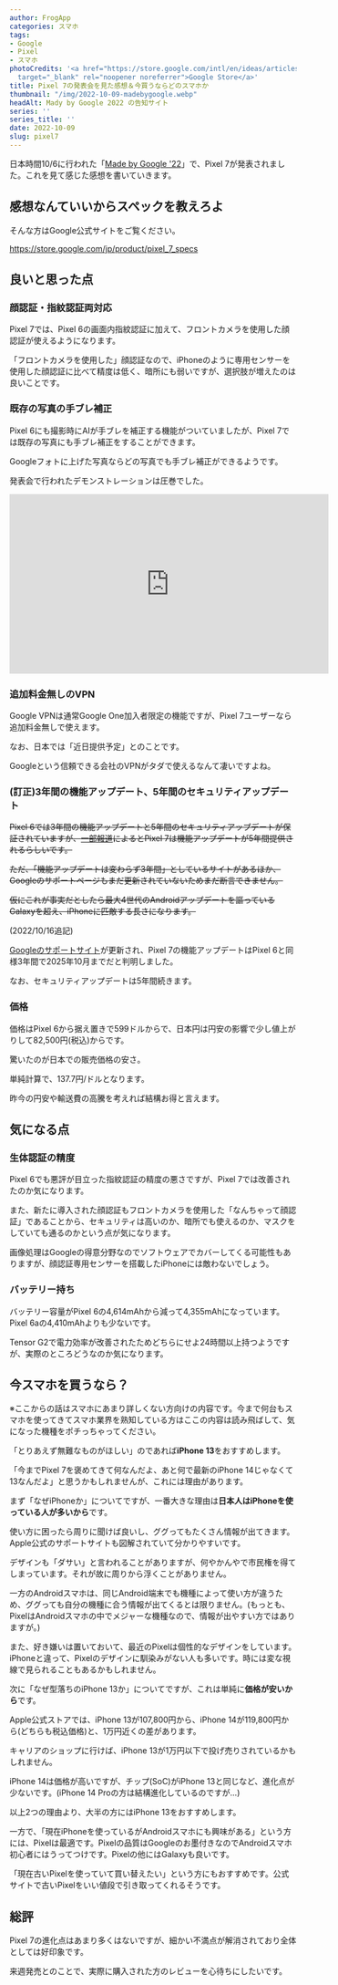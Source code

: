 ```yaml
---
author: FrogApp
categories: スマホ
tags:
- Google
- Pixel
- スマホ
photoCredits: '<a href="https://store.google.com/intl/en/ideas/articles/google-fall-launch-event/"
  target="_blank" rel="noopener noreferrer">Google Store</a>'
title: Pixel 7の発表会を見た感想＆今買うならどのスマホか
thumbnail: "/img/2022-10-09-madebygoogle.webp"
headAlt: Mady by Google 2022 の告知サイト
series: ''
series_title: ''
date: 2022-10-09
slug: pixel7
---
```


日本時間10/6に行われた「<a href="https://youtu.be/2NGjNQVbydc" target="_blank" rel="noopener noreferrer">Made by Google '22</a>」で、Pixel 7が発表されました。これを見て感じた感想を書いていきます。

## 感想なんていいからスペックを教えろよ

そんな方はGoogle公式サイトをご覧ください。

<a href="https://store.google.com/jp/product/pixel_7_specs" target="_blank" rel="noopener noreferrer">https://<wbr />store.google.com<wbr />/jp<wbr />/product<wbr />/pixel_7_specs</a>

## 良いと思った点

### 顔認証・指紋認証両対応

Pixel 7では、Pixel 6の画面内指紋認証に加えて、フロントカメラを使用した顔認証が使えるようになります。

「フロントカメラを使用した」顔認証なので、iPhoneのように専用センサーを使用した顔認証に比べて精度は低く、暗所にも弱いですが、選択肢が増えたのは良いことです。

### 既存の写真の手ブレ補正

Pixel 6にも撮影時にAIが手ブレを補正する機能がついていましたが、Pixel 7では既存の写真にも手ブレ補正をすることができます。

Googleフォトに上げた写真ならどの写真でも手ブレ補正ができるようです。

発表会で行われたデモンストレーションは圧巻でした。

<div class="youtube"><iframe width="560" height="315" src="https://www.youtube-nocookie.com/embed/2NGjNQVbydc?start=2081" title="YouTube video player" frameborder="0" allow="accelerometer; autoplay; clipboard-write; encrypted-media; gyroscope; picture-in-picture" allowfullscreen></iframe></div>

### 追加料金無しのVPN

Google VPNは通常Google One加入者限定の機能ですが、Pixel 7ユーザーなら追加料金無しで使えます。

なお、日本では「近日提供予定」とのことです。

Googleという信頼できる会社のVPNがタダで使えるなんて凄いですよね。

### (訂正)3年間の機能アップデート、5年間のセキュリティアップデート

~~Pixel 6では3年間の機能アップデートと5年間のセキュリティアップデートが保証されていますが、<a href="https://www.gizmodo.jp/2022/10/pixel-7-feature-update-support-for-5-years.html" target="_blank" rel="noopener noreferrer">一部報道</a>によるとPixel 7は機能アップデートが5年間提供されるらしいです。~~

~~ただ、「機能アップデートは変わらず3年間」としているサイトがあるほか、Googleのサポートページもまだ更新されていないためまだ断言できません。~~

~~仮にこれが事実だとしたら最大4世代のAndroidアップデートを謳っているGalaxyを超え、iPhoneに匹敵する長さになります。~~

<div class="info-card">
<div>
(2022/10/16追記)

<a href="https://support.google.com/pixelphone/answer/4457705" target="_blank" rel="noopener noreferrer">Googleのサポートサイト</a>が更新され、Pixel 7の機能アップデートはPixel 6と同様3年間で2025年10月までだと判明しました。

なお、セキュリティアップデートは5年間続きます。
</div>
</div>

### 価格

価格はPixel 6から据え置きで599ドルからで、日本円は円安の影響で少し値上がりして82,500円(税込)からです。

驚いたのが日本での販売価格の安さ。

単純計算で、137.7円/ドルとなります。

昨今の円安や輸送費の高騰を考えれば結構お得と言えます。

## 気になる点

### 生体認証の精度

Pixel 6でも悪評が目立った指紋認証の精度の悪さですが、Pixel 7では改善されたのか気になります。

また、新たに導入された顔認証もフロントカメラを使用した「なんちゃって顔認証」であることから、セキュリティは高いのか、暗所でも使えるのか、マスクをしていても通るのかという点が気になります。

画像処理はGoogleの得意分野なのでソフトウェアでカバーしてくる可能性もありますが、顔認証専用センサーを搭載したiPhoneには敵わないでしょう。

### バッテリー持ち

バッテリー容量がPixel 6の4,614mAhから減って4,355mAhになっています。Pixel 6aの4,410mAhよりも少ないです。

Tensor G2で電力効率が改善されたためどちらにせよ24時間以上持つようですが、実際のところどうなのか気になります。

## 今スマホを買うなら？

※ここからの話はスマホにあまり詳しくない方向けの内容です。今まで何台もスマホを使ってきてスマホ業界を熟知している方はここの内容は読み飛ばして、気になった機種をポチっちゃってください。

「とりあえず無難なものがほしい」のであれば**iPhone 13**をおすすめします。

「今までPixel 7を褒めてきて何なんだよ、あと何で最新のiPhone 14じゃなくて13なんだよ」と思うかもしれませんが、これには理由があります。

まず「なぜiPhoneか」についてですが、一番大きな理由は**日本人はiPhoneを使っている人が多いから**です。

使い方に困ったら周りに聞けば良いし、ググってもたくさん情報が出てきます。Apple公式のサポートサイトも図解されていて分かりやすいです。

デザインも「ダサい」と言われることがありますが、何やかんやで市民権を得てしまっています。それが故に周りから浮くことがありません。

一方のAndroidスマホは、同じAndroid端末でも機種によって使い方が違うため、ググっても自分の機種に合う情報が出てくるとは限りません。(もっとも、PixelはAndroidスマホの中でメジャーな機種なので、情報が出やすい方ではありますが。)

また、好き嫌いは置いておいて、最近のPixelは個性的なデザインをしています。iPhoneと違って、Pixelのデザインに馴染みがない人も多いです。時には変な視線で見られることもあるかもしれません。

次に「なぜ型落ちのiPhone 13か」についてですが、これは単純に**価格が安いから**です。

Apple公式ストアでは、iPhone 13が107,800円から、iPhone 14が119,800円から(どちらも税込価格)と、1万円近くの差があります。

キャリアのショップに行けば、iPhone 13が1万円以下で投げ売りされているかもしれません。

iPhone 14は価格が高いですが、チップ(SoC)がiPhone 13と同じなど、進化点が少ないです。(iPhone 14 Proの方は結構進化しているのですが…)

以上2つの理由より、大半の方にはiPhone 13をおすすめします。

一方で、「現在iPhoneを使っているがAndroidスマホにも興味がある」という方には、Pixelは最適です。Pixelの品質はGoogleのお墨付きなのでAndroidスマホ初心者にはうってつけです。Pixelの他にはGalaxyも良いです。

「現在古いPixelを使っていて買い替えたい」という方にもおすすめです。公式サイトで古いPixelをいい値段で引き取ってくれるそうです。

## 総評

Pixel 7の進化点はあまり多くはないですが、細かい不満点が解消されており全体としては好印象です。

来週発売とのことで、実際に購入された方のレビューを心待ちにしたいです。

